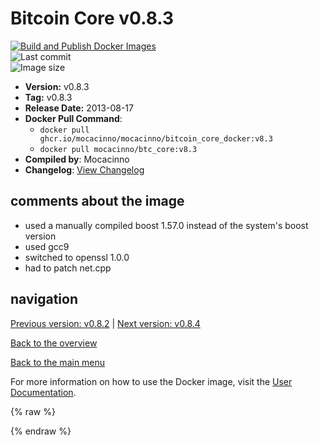 # Bitcoin Core v0.8.3

[![Build and Publish Docker Images](https://github.com/mocacinno/bitcoin_core_docker/actions/workflows/build-and-publish.yml/badge.svg?branch=v8.3)](https://github.com/mocacinno/bitcoin_core_docker/actions/workflows/build-and-publish.yml)  
![Last commit](https://badgen.net/github/last-commit/mocacinno/bitcoin_core_docker/v8.3)  
![Image size](https://badgen.net/docker/size/mocacinno/btc_core/v8.3?color=green)  

- **Version:** v0.8.3
- **Tag:** v0.8.3
- **Release Date:** 2013-08-17
- **Docker Pull Command**:
  - `docker pull ghcr.io/mocacinno/mocacinno/bitcoin_core_docker:v8.3`
  - `docker pull mocacinno/btc_core:v8.3`
- **Compiled by**: Mocacinno
- **Changelog**: [View Changelog](https://github.com/bitcoin/bitcoin/blob/v0.8.3/doc/release-notes.md)

## comments about the image

- used a manually compiled boost 1.57.0 instead of the system's boost version
- used gcc9
- switched to openssl 1.0.0
- had to patch net.cpp

## navigation

[Previous version: v0.8.2](./v8.2.md) | [Next version: v0.8.4](./v8.4.md)

[Back to the overview](./Readme.md)

[Back to the main menu](../Readme.md)

For more information on how to use the Docker image, visit the [User Documentation](../userdocs/Readme.md).

<!-- Google tag (gtag.js) -->
{% raw %}
<script async src="https://www.googletagmanager.com/gtag/js?id=G-BPC6NC6FF9"></script>
<script>
  window.dataLayer = window.dataLayer || [];
  function gtag(){dataLayer.push(arguments);}
  gtag('js', new Date());
  gtag('config', 'G-BPC6NC6FF9');
</script>
{% endraw %}

